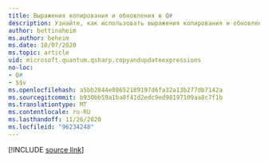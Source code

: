 ```yaml
---
title: Выражения копирования и обновления в Q#
description: Узнайте, как использовать выражения копирования и обновления в Q# .
author: bettinaheim
ms.author: beheim
ms.date: 10/07/2020
ms.topic: article
uid: microsoft.quantum.qsharp.copyandupdateexpressions
no-loc:
- Q#
- $$v
ms.openlocfilehash: a5bb2844e08652189197d6fa32a13b277db7142a
ms.sourcegitcommit: b930bb59a1ba8f41d2edc9ed98197109aa8c7f1b
ms.translationtype: MT
ms.contentlocale: ru-RU
ms.lasthandoff: 11/26/2020
ms.locfileid: "96234248"
---
```

<!---
# Copy-and-update expressions in Q#
-->

[!INCLUDE [source link](~/includes/qsharp-language/Specifications/Language/3_Expressions/CopyAndUpdateExpressions.md)]


